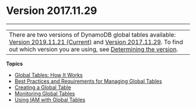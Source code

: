 # Version 2017\.11\.29<a name="globaltables.V1"></a>


****  

|  | 
| --- |
| There are two versions of DynamoDB global tables available: [Version 2019\.11\.21 \(Current\)](globaltables.V2.md) and [Version 2017\.11\.29](#globaltables.V1)\. To find out which version you are using, see [Determining the version](globaltables.DetermineVersion.md)\. | 

**Topics**
+ [Global Tables: How It Works](globaltables_HowItWorks.md)
+ [Best Practices and Requirements for Managing Global Tables](globaltables_reqs_bestpractices.md)
+ [Creating a Global Table](globaltables.tutorial.md)
+ [Monitoring Global Tables](globaltables_monitoring.md)
+ [Using IAM with Global Tables](gt_IAM.md)